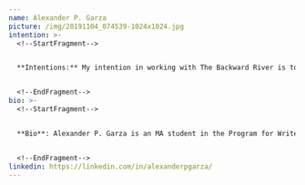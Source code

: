 ```yaml
---
name: Alexander P. Garza
picture: /img/20191104_074539-1024x1024.jpg
intention: >-
  <!--StartFragment-->


  **Intentions:** My intention in working with The Backward River is to collaborate with a team of like-minded individuals who care about environmental justice. My main goal working with the team is to help develop and maintain this website to bring awareness of available research, tools, and events to foster connections between The Backward River and partners, organizations, and policy influencers. It’s exciting to be part of a team that reaches out to local communities and organizations to make real change. One of the reasons I began working in web development was because it used both my artistic and my marketing skills. It is highly satisfying to use these skills with a team passionate about making environmental and social changes.


  <!--EndFragment-->
bio: >-
  <!--StartFragment-->


  **Bio**: Alexander P. Garza is an MA student in the Program for Writers at University of Illinois – Chicago, focusing on poetry and fiction. Alex holds a BA in Sociology from Texas A&M University and a Strategic MBA in Marketing from University of Houston – Victoria. His interests include the immigrant experience, ekphrasis, mental health, and folklore. His work has appeared in *Star*Line, Toyon, Indianapolis Review*, and others. He was awarded first-runner up for the Latinx Health Poetry Project with the *Latino Caucus for Public Health*. He was awarded the 2019 Dark Poetry Scholarship Award by the *Horror Writers Association*. His poetry was selected and read at the Contemporary Arts Museum of Houston and was commissioned by the Museum of Fine Arts Houston and Tintero Projects for work inspired by their Latin American Exhibit: Play and Grief. In addition to being a former Contributing Editor for Broadway World, Alex has worked on and offstage at the Alley Theatre, Houston Grand Opera, Main Street Theater, and Mildred’s Umbrella Theatre Company in Houston, TX. Visit his website at alexanderpgarza.com.


  <!--EndFragment-->
linkedin: https://linkedin.com/in/alexanderpgarza/
---
```


